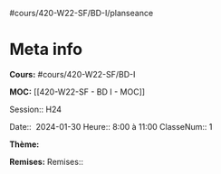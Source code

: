 #cours/420-W22-SF/BD-I/planseance

# Meta info
**Cours:** #cours/420-W22-SF/BD-I

**MOC:** [[420-W22-SF - BD I - MOC]]

Session:: H24

Date::  2024-01-30
Heure:: 8:00 à 11:00
ClasseNum:: 1


**Thème:**


**Remises:**
Remises:: 